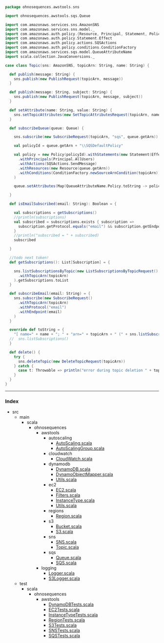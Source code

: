 
```scala
package ohnosequences.awstools.sns

import ohnosequences.awstools.sqs.Queue

import com.amazonaws.services.sns.AmazonSNS
import com.amazonaws.services.sns.model._
import com.amazonaws.auth.policy.{Resource, Principal, Statement, Policy}
import com.amazonaws.auth.policy.Statement.Effect
import com.amazonaws.auth.policy.actions.SQSActions
import com.amazonaws.auth.policy.conditions.ConditionFactory
import com.amazonaws.services.sqs.model.QueueAttributeName
import scala.collection.JavaConversions._

case class Topic(sns: AmazonSNS, topicArn: String, name: String) {

  def publish(message: String) {
    sns.publish(new PublishRequest(topicArn, message))
  }

  def publish(message: String, subject: String) {
    sns.publish(new PublishRequest(topicArn, message, subject))
  }

  def setAttribute(name: String, value: String) {
    sns.setTopicAttributes(new SetTopicAttributesRequest(topicArn, name, value))
  }

  def subscribeQueue(queue: Queue) {

    sns.subscribe(new SubscribeRequest(topicArn, "sqs", queue.getArn))

    val policyId = queue.getArn + "\\SQSDefaultPolicy"

    val policy = new Policy(policyId).withStatements(new Statement(Effect.Allow)
      .withPrincipals(Principal.AllUsers)
      .withActions(SQSActions.SendMessage)
      .withResources(new Resource(queue.getArn))
      .withConditions(ConditionFactory.newSourceArnCondition(topicArn))
    )

    queue.setAttributes(Map(QueueAttributeName.Policy.toString -> policy.toJson))

  }

  def isEmailSubscribed(email: String): Boolean = {

    val subscriptions = getSubscriptions()
    //println(subscriptions)
    val subscribed = subscriptions.exists { subscription =>
      subscription.getProtocol.equals("email") && subscription.getEndpoint.equals(email)
    }
    //println("subscribed = " + subscribed)
    subscribed

  }

  //todo next token!
  def getSubscriptions(): List[Subscription] = {

    sns.listSubscriptionsByTopic(new ListSubscriptionsByTopicRequest()
      .withTopicArn(topicArn)
    ).getSubscriptions.toList
  }

  def subscribeEmail(email: String) = {
    sns.subscribe(new SubscribeRequest()
      .withTopicArn(topicArn)
      .withProtocol("email")
      .withEndpoint(email)
    )
  }

  override def toString = {
    "[ name=" + name + "; " + "arn=" + topicArn + " (" + sns.listSubscriptions() + ") ]"
  //  sns.listSubscriptions()
  }

  def delete() {
    try {
      sns.deleteTopic(new DeleteTopicRequest(topicArn))
    } catch {
      case t: Throwable => println("error during topic deletion " + topicArn + " : " +  t.getMessage); t.printStackTrace()
    }
  }
}

```


------

### Index

+ src
  + main
    + scala
      + ohnosequences
        + awstools
          + autoscaling
            + [AutoScaling.scala][main/scala/ohnosequences/awstools/autoscaling/AutoScaling.scala]
            + [AutoScalingGroup.scala][main/scala/ohnosequences/awstools/autoscaling/AutoScalingGroup.scala]
          + cloudwatch
            + [CloudWatch.scala][main/scala/ohnosequences/awstools/cloudwatch/CloudWatch.scala]
          + dynamodb
            + [DynamoDB.scala][main/scala/ohnosequences/awstools/dynamodb/DynamoDB.scala]
            + [DynamoObjectMapper.scala][main/scala/ohnosequences/awstools/dynamodb/DynamoObjectMapper.scala]
            + [Utils.scala][main/scala/ohnosequences/awstools/dynamodb/Utils.scala]
          + ec2
            + [EC2.scala][main/scala/ohnosequences/awstools/ec2/EC2.scala]
            + [Filters.scala][main/scala/ohnosequences/awstools/ec2/Filters.scala]
            + [InstanceType.scala][main/scala/ohnosequences/awstools/ec2/InstanceType.scala]
            + [Utils.scala][main/scala/ohnosequences/awstools/ec2/Utils.scala]
          + regions
            + [Region.scala][main/scala/ohnosequences/awstools/regions/Region.scala]
          + s3
            + [Bucket.scala][main/scala/ohnosequences/awstools/s3/Bucket.scala]
            + [S3.scala][main/scala/ohnosequences/awstools/s3/S3.scala]
          + sns
            + [SNS.scala][main/scala/ohnosequences/awstools/sns/SNS.scala]
            + [Topic.scala][main/scala/ohnosequences/awstools/sns/Topic.scala]
          + sqs
            + [Queue.scala][main/scala/ohnosequences/awstools/sqs/Queue.scala]
            + [SQS.scala][main/scala/ohnosequences/awstools/sqs/SQS.scala]
        + logging
          + [Logger.scala][main/scala/ohnosequences/logging/Logger.scala]
          + [S3Logger.scala][main/scala/ohnosequences/logging/S3Logger.scala]
  + test
    + scala
      + ohnosequences
        + awstools
          + [DynamoDBTests.scala][test/scala/ohnosequences/awstools/DynamoDBTests.scala]
          + [EC2Tests.scala][test/scala/ohnosequences/awstools/EC2Tests.scala]
          + [InstanceTypeTests.scala][test/scala/ohnosequences/awstools/InstanceTypeTests.scala]
          + [RegionTests.scala][test/scala/ohnosequences/awstools/RegionTests.scala]
          + [S3Tests.scala][test/scala/ohnosequences/awstools/S3Tests.scala]
          + [SNSTests.scala][test/scala/ohnosequences/awstools/SNSTests.scala]
          + [SQSTests.scala][test/scala/ohnosequences/awstools/SQSTests.scala]

[main/scala/ohnosequences/awstools/autoscaling/AutoScaling.scala]: ../autoscaling/AutoScaling.scala.md
[main/scala/ohnosequences/awstools/autoscaling/AutoScalingGroup.scala]: ../autoscaling/AutoScalingGroup.scala.md
[main/scala/ohnosequences/awstools/cloudwatch/CloudWatch.scala]: ../cloudwatch/CloudWatch.scala.md
[main/scala/ohnosequences/awstools/dynamodb/DynamoDB.scala]: ../dynamodb/DynamoDB.scala.md
[main/scala/ohnosequences/awstools/dynamodb/DynamoObjectMapper.scala]: ../dynamodb/DynamoObjectMapper.scala.md
[main/scala/ohnosequences/awstools/dynamodb/Utils.scala]: ../dynamodb/Utils.scala.md
[main/scala/ohnosequences/awstools/ec2/EC2.scala]: ../ec2/EC2.scala.md
[main/scala/ohnosequences/awstools/ec2/Filters.scala]: ../ec2/Filters.scala.md
[main/scala/ohnosequences/awstools/ec2/InstanceType.scala]: ../ec2/InstanceType.scala.md
[main/scala/ohnosequences/awstools/ec2/Utils.scala]: ../ec2/Utils.scala.md
[main/scala/ohnosequences/awstools/regions/Region.scala]: ../regions/Region.scala.md
[main/scala/ohnosequences/awstools/s3/Bucket.scala]: ../s3/Bucket.scala.md
[main/scala/ohnosequences/awstools/s3/S3.scala]: ../s3/S3.scala.md
[main/scala/ohnosequences/awstools/sns/SNS.scala]: SNS.scala.md
[main/scala/ohnosequences/awstools/sns/Topic.scala]: Topic.scala.md
[main/scala/ohnosequences/awstools/sqs/Queue.scala]: ../sqs/Queue.scala.md
[main/scala/ohnosequences/awstools/sqs/SQS.scala]: ../sqs/SQS.scala.md
[main/scala/ohnosequences/logging/Logger.scala]: ../../logging/Logger.scala.md
[main/scala/ohnosequences/logging/S3Logger.scala]: ../../logging/S3Logger.scala.md
[test/scala/ohnosequences/awstools/DynamoDBTests.scala]: ../../../../../test/scala/ohnosequences/awstools/DynamoDBTests.scala.md
[test/scala/ohnosequences/awstools/EC2Tests.scala]: ../../../../../test/scala/ohnosequences/awstools/EC2Tests.scala.md
[test/scala/ohnosequences/awstools/InstanceTypeTests.scala]: ../../../../../test/scala/ohnosequences/awstools/InstanceTypeTests.scala.md
[test/scala/ohnosequences/awstools/RegionTests.scala]: ../../../../../test/scala/ohnosequences/awstools/RegionTests.scala.md
[test/scala/ohnosequences/awstools/S3Tests.scala]: ../../../../../test/scala/ohnosequences/awstools/S3Tests.scala.md
[test/scala/ohnosequences/awstools/SNSTests.scala]: ../../../../../test/scala/ohnosequences/awstools/SNSTests.scala.md
[test/scala/ohnosequences/awstools/SQSTests.scala]: ../../../../../test/scala/ohnosequences/awstools/SQSTests.scala.md